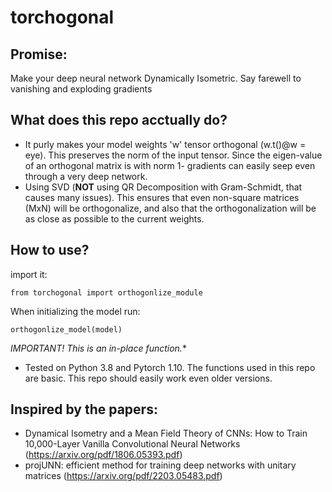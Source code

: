 # torchogonal
## Promise: 
Make your deep neural network Dynamically Isometric. Say farewell to vanishing and exploding gradients 

## What does this repo acctually do? 
- It purly makes your model weights 'w' tensor orthogonal (w.t()@w = eye).
This preserves the norm of the input tensor. Since the eigen-value of an orthogonal matrix is with norm 1- gradients can easily seep even through a very deep network.
- Using SVD (**NOT** using QR Decomposition with Gram-Schmidt, that causes many issues).
This ensures that even non-square matrices (MxN) will be orthogonalize, and also that the orthogonalization will be as close as possible to the current weights.

## How to use?
import it:
```
from torchogonal import orthogonlize_module
```

When initializing the model run:
```
orthogonlize_model(model)
```
**IMPORTANT! This is an* in-place function.**

- Tested on Python 3.8 and Pytorch 1.10.
The functions used in this repo are basic. This repo should easily work even older versions.

## Inspired by the papers:
- Dynamical Isometry and a Mean Field Theory of CNNs: How to Train 10,000-Layer Vanilla Convolutional Neural Networks (https://arxiv.org/pdf/1806.05393.pdf)
- projUNN: efficient method for training deep networks with unitary matrices (https://arxiv.org/pdf/2203.05483.pdf)
